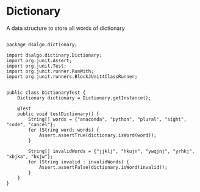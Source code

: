 # Dictionary
A data structure to store all words of dictionary 

<pre><code>
package dsalgo.dictionary;

import dsalgo.dictinary.Dictionary;
import org.junit.Assert;
import org.junit.Test;
import org.junit.runner.RunWith;
import org.junit.runners.BlockJUnit4ClassRunner;


public class DictionaryTest {
    Dictionary dictionary = Dictionary.getInstance();

    @Test
    public void testDictionary() {
        String[] words = {"anaconda", "python", "plural", "sight", "code", "cancel"};
        for (String word: words) {
            Assert.assertTrue(dictionary.isWord(word));
        }

        String[] invalidWords = {"jjklj", "hkujn", "ywqjnj", "yrhkj", "xbjka", "bxjw"};
        for (String invalid : invalidWords) {
            Assert.assertFalse(dictionary.isWord(invalid));
        }
    }
}
</code></pre>
